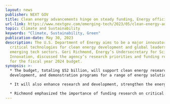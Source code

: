 ```yaml
---
layout: news
publisher: NEXT GOV
title: Clean energy advancements hinge on steady funding, Energy official says.
url-link: https://www.nextgov.com/emerging-tech/2023/05/clean-energy-advancements-hinge-steady-funding-energy-official-says/386907/
topic: Climate and Sustainability
keywords: "Climate, Sustainability, Green"
publication-date: May 30, 2023
description: The U.S. Department of Energy aims to be a major innovator in
  critical technologies for clean energy development and global leadership in
  emerging tech sectors. Geri Richmond, Energy’s Undersecretary for Science and
  Innovation, discussed the agency’s research priorities and funding requests
  for the fiscal year 2024 budget.
synopsis: >-
  * The budget, totaling $52 billion, will support clean energy research,
  development, and demonstration programs for a range of energy solutions. 

  * It will also enhance research and development, strengthen the energy manufacturing supply chain, and improve overall energy security. 

  * Richmond emphasized the importance of funding research on critical technologies and innovations in the domestic energy sector to maintain U.S. technological competitiveness against countries like China and Russia.
---
```

